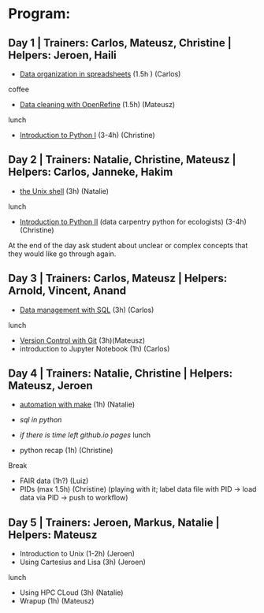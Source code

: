 # Program:

## Day 1 | Trainers: Carlos, Mateusz, Christine | Helpers: Jeroen, Haili
* [Data organization in spreadsheets](http://www.datacarpentry.org/spreadsheet-ecology-lesson/) (1.5h ) (Carlos)

coffee
    
* [Data cleaning with OpenRefine](http://www.datacarpentry.org/OpenRefine-ecology/) (1.5h) (Mateusz)
    
lunch

* [Introduction to Python I](http://www.datacarpentry.org/python-ecology/)
  (3-4h) (Christine) 
  

## Day 2 | Trainers: Natalie, Christine, Mateusz | Helpers: Carlos, Janneke, Hakim
* [the Unix shell](http://swcarpentry.github.io/shell-novice) (3h) (Natalie)

lunch
* [Introduction to Python II](http://www.datacarpentry.org/python-ecology/) (data carpentry python for ecologists)
  (3-4h) (Christine)

At the end of the day ask student about unclear or complex concepts that they would like go through again.

## Day 3 | Trainers: Carlos, Mateusz | Helpers: Arnold, Vincent, Anand
* [Data management with SQL](http://www.datacarpentry.org/sql-ecology/) (3h) (Carlos)
    
lunch
* [Version Control with Git](http://swcarpentry.github.io/git-novice/index.html) (3h)(Mateusz)
* introduction to Jupyter Notebook (1h) (Carlos)

## Day 4 | Trainers: Natalie, Christine | Helpers: Mateusz, Jeroen
* [automation with make](http://swcarpentry.github.io/make-novice/) (1h) (Natalie)
*  *sql in python*
* *if there is time left github.io pages*
lunch

* python recap (1h) (Christine)

Break
* FAIR data (1h?) (Luiz)
* PIDs (max 1.5h) (Christine)
  (playing with it; label data file with PID → load data via PID → push to workflow)

## Day 5 | Trainers: Jeroen, Markus, Natalie | Helpers: Mateusz
* Introduction to Unix (1-2h) (Jeroen)
* Using Cartesius and Lisa (3h) (Jeroen)

lunch

* Using HPC CLoud (3h) (Natalie)
* Wrapup (1h) (Mateusz)
